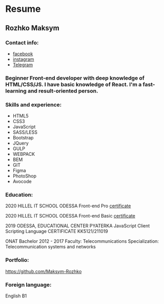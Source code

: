 # Resume

## Rozhko Maksym

### Contact info:
- [facebook](https://www.facebook.com/profile.php?id=100044433044354)
- [instagram](https://www.instagram.com/max_rozhko/)  
- [Telegram](https://t.me/RozhkoMaksym)  

### Beginner Front-end developer with deep knowledge of HTML/CSS/JS. I have basic knowledge of React. I'm a fast-learning and result-oriented person.

### Skills and experience:  
- HTML5
- CSS3
- JavaScript
- SASS/LESS
- Bootstrap
- JQuery
- GULP
- WEBPACK
- BEM
- GIT
- Figma
- PhotoShop
- Avocode

### Education: 
2020             HILLEL IT SCHOOL ODESSA
                 Front-end Pro
                 [certificate](https://certificate.ithillel.ua/view/96468037/en)

2020             HILLEL IT SCHOOL ODESSA
                 Front-end Basic
                 [certificate](https://certificate.ithillel.ua/view/95027653/en)

2019             ODESSA, EDUCATIONAL CENTER PYATERKA
                 JavaScript Client Scripting Language CERTIFICATE KK5121/211019
                 
ONAT             Bachelor
2012 - 2017      Faculty: Telecommunications
                 Specialization: Telecommunication systems and networks
                 
                
### Portfolio:
https://github.com/Maksym-Rozhko

### Foreign language:
English B1
